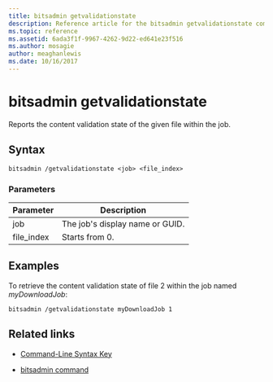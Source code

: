 ```yaml
---
title: bitsadmin getvalidationstate
description: Reference article for the bitsadmin getvalidationstate command, which reports the content validation state of the given file within the job.
ms.topic: reference
ms.assetid: 6ada3f1f-9967-4262-9d22-ed641e23f516
ms.author: mosagie
author: meaghanlewis
ms.date: 10/16/2017
---
```


# bitsadmin getvalidationstate

Reports the content validation state of the given file within the job.

## Syntax

```
bitsadmin /getvalidationstate <job> <file_index>
```

### Parameters

| Parameter | Description |
| -------------- | -------------- |
| job | The job's display name or GUID. |
| file_index | Starts from 0. |

## Examples

To retrieve the content validation state of file 2 within the job named *myDownloadJob*:

```
bitsadmin /getvalidationstate myDownloadJob 1
```

## Related links

- [Command-Line Syntax Key](command-line-syntax-key.md)

- [bitsadmin command](bitsadmin.md)
